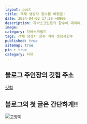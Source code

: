 ```yaml
---
layout: post
title: 객체 생성자 함수를 배웠음!
date: 2024-04-02 17:29 +0900
description: 자바스크립트의 함수에 대하여.
image: 
category: 자바스크립트
tags: 객체 생성자 함수 객체 생성자함수
published: true
sitemap: true
pin : true
category: 자유
---
```



## 블로그 주인장의 깃헙 주소
[깃헙](https://github.com/sunhew)


## 블로그의 첫 글은 간단하게!!

![고양이](../assets/img/cat.jpg)